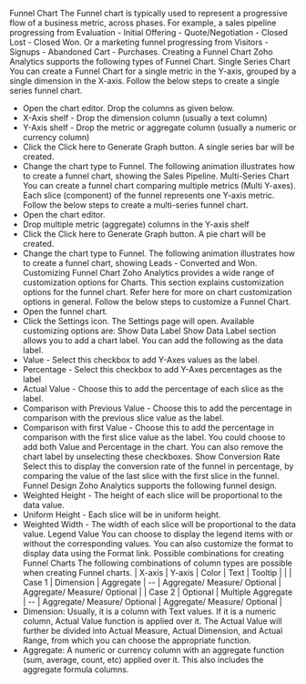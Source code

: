 Funnel Chart
The Funnel chart is typically used to represent a progressive flow of a business metric, across phases. For example, a sales pipeline progressing from Evaluation - Initial Offering - Quote/Negotiation - Closed Lost - Closed Won. Or a marketing funnel progressing from Visitors - Signups - Abandoned Cart - Purchases.
Creating a Funnel Chart
Zoho Analytics supports the following types of Funnel Chart.
Single Series Chart
You can create a Funnel Chart for a single metric in the Y-axis, grouped by a single dimension in the X-axis. Follow the below steps to create a single series funnel chart.
- Open the chart editor. Drop the columns as given below.
- X-Axis shelf - Drop the dimension column (usually a text column)
- Y-Axis shelf - Drop the metric or aggregate column (usually a numeric or currency column)
- Click the Click here to Generate Graph button. A single series bar will be created.
- Change the chart type to Funnel.
The following animation illustrates how to create a funnel chart, showing the Sales Pipeline.
Multi-Series Chart
You can create a funnel chart comparing multiple metrics (Multi Y-axes). Each slice (component) of the funnel represents one Y-axis metric. Follow the below steps to create a multi-series funnel chart.
- Open the chart editor.
- Drop multiple metric (aggregate) columns in the Y-axis shelf
- Click the Click here to Generate Graph button. A pie chart will be created.
- Change the chart type to Funnel.
The following animation illustrates how to create a funnel chart, showing Leads - Converted and Won.
Customizing Funnel Chart
Zoho Analytics provides a wide range of customization options for Charts. This section explains customization options for the funnel chart. Refer here for more on chart customization options in general.
Follow the below steps to customize a Funnel Chart.
- Open the funnel chart.
- Click the Settings icon. The Settings page will open. Available customizing options are:
Show Data Label
Show Data Label section allows you to add a chart label. You can add the following as the data label.
- Value - Select this checkbox to add Y-Axes values as the label.
- Percentage - Select this checkbox to add Y-Axes percentages as the label
- Actual Value - Choose this to add the percentage of each slice as the label.
- Comparison with Previous Value - Choose this to add the percentage in comparison with the previous slice value as the label.
- Comparison with first Value - Choose this to add the percentage in comparison with the first slice value as the label.
You could choose to add both Value and Percentage in the chart. You can also remove the chart label by unselecting these checkboxes.
Show Conversion Rate
Select this to display the conversion rate of the funnel in percentage, by comparing the value of the last slice with the first slice in the funnel.
Funnel Design
Zoho Analytics supports the following funnel design.
- Weighted Height - The height of each slice will be proportional to the data value.
- Uniform Height - Each slice will be in uniform height.
- Weighted Width - The width of each slice will be proportional to the data value.
Legend Value
You can choose to display the legend items with or without the corresponding values. You can also customize the format to display data using the Format link.
Possible combinations for creating Funnel Charts
The following combinations of column types are possible when creating Funnel charts.
| X-axis | Y-axis | Color | Text | Tooltip | |
| Case 1 | Dimension | Aggregate | -- | Aggregate/ Measure/ Optional | Aggregate/ Measure/ Optional |
| Case 2 | Optional | Multiple Aggregate | -- | Aggregate/ Measure/ Optional | Aggregate/ Measure/ Optional |
- Dimension: Usually, it is a column with Text values. If it is a numeric column, Actual Value function is applied over it. The Actual Value will further be divided into Actual Measure, Actual Dimension, and Actual Range, from which you can choose the appropriate function.
- Aggregate: A numeric or currency column with an aggregate function (sum, average, count, etc) applied over it. This also includes the aggregate formula columns.
